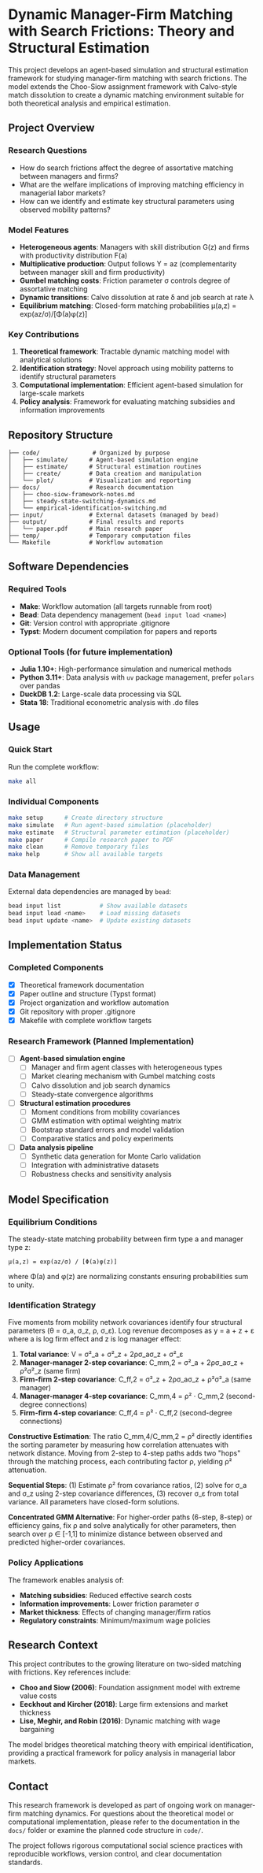 # Dynamic Manager-Firm Matching with Search Frictions: Theory and Structural Estimation

This project develops an agent-based simulation and structural estimation framework for studying manager-firm matching with search frictions. The model extends the Choo-Siow assignment framework with Calvo-style match dissolution to create a dynamic matching environment suitable for both theoretical analysis and empirical estimation.

## Project Overview

### Research Questions

- How do search frictions affect the degree of assortative matching between managers and firms?
- What are the welfare implications of improving matching efficiency in managerial labor markets?
- How can we identify and estimate key structural parameters using observed mobility patterns?

### Model Features

- **Heterogeneous agents**: Managers with skill distribution G(z) and firms with productivity distribution F(a)
- **Multiplicative production**: Output follows Y = az (complementarity between manager skill and firm productivity)
- **Gumbel matching costs**: Friction parameter σ controls degree of assortative matching
- **Dynamic transitions**: Calvo dissolution at rate δ and job search at rate λ
- **Equilibrium matching**: Closed-form matching probabilities μ(a,z) = exp(az/σ)/[Φ(a)φ(z)]

### Key Contributions

1. **Theoretical framework**: Tractable dynamic matching model with analytical solutions
2. **Identification strategy**: Novel approach using mobility patterns to identify structural parameters
3. **Computational implementation**: Efficient agent-based simulation for large-scale markets
4. **Policy analysis**: Framework for evaluating matching subsidies and information improvements

## Repository Structure

```
├── code/               # Organized by purpose
│   ├── simulate/      # Agent-based simulation engine
│   ├── estimate/      # Structural estimation routines
│   ├── create/        # Data creation and manipulation
│   └── plot/          # Visualization and reporting
├── docs/              # Research documentation
│   ├── choo-siow-framework-notes.md
│   ├── steady-state-switching-dynamics.md
│   └── empirical-identification-switching.md
├── input/             # External datasets (managed by bead)
├── output/            # Final results and reports
│   └── paper.pdf      # Main research paper
├── temp/              # Temporary computation files
└── Makefile           # Workflow automation
```

## Software Dependencies

### Required Tools

- **Make**: Workflow automation (all targets runnable from root)
- **Bead**: Data dependency management (`bead input load <name>`)
- **Git**: Version control with appropriate .gitignore
- **Typst**: Modern document compilation for papers and reports

### Optional Tools (for future implementation)

- **Julia 1.10+**: High-performance simulation and numerical methods
- **Python 3.11+**: Data analysis with `uv` package management, prefer `polars` over pandas
- **DuckDB 1.2**: Large-scale data processing via SQL
- **Stata 18**: Traditional econometric analysis with .do files

## Usage

### Quick Start

Run the complete workflow:
```bash
make all
```

### Individual Components

```bash
make setup      # Create directory structure
make simulate   # Run agent-based simulation (placeholder)
make estimate   # Structural parameter estimation (placeholder)
make paper      # Compile research paper to PDF
make clean      # Remove temporary files
make help       # Show all available targets
```

### Data Management

External data dependencies are managed by `bead`:
```bash
bead input list           # Show available datasets
bead input load <name>    # Load missing datasets
bead input update <name>  # Update existing datasets
```

## Implementation Status

### Completed Components

- [x] Theoretical framework documentation
- [x] Paper outline and structure (Typst format)
- [x] Project organization and workflow automation
- [x] Git repository with proper .gitignore
- [x] Makefile with complete workflow targets

### Research Framework (Planned Implementation)

- [ ] **Agent-based simulation engine**
  - [ ] Manager and firm agent classes with heterogeneous types
  - [ ] Market clearing mechanism with Gumbel matching costs
  - [ ] Calvo dissolution and job search dynamics
  - [ ] Steady-state convergence algorithms

- [ ] **Structural estimation procedures**
  - [ ] Moment conditions from mobility covariances
  - [ ] GMM estimation with optimal weighting matrix
  - [ ] Bootstrap standard errors and model validation
  - [ ] Comparative statics and policy experiments

- [ ] **Data analysis pipeline**
  - [ ] Synthetic data generation for Monte Carlo validation
  - [ ] Integration with administrative datasets
  - [ ] Robustness checks and sensitivity analysis

## Model Specification

### Equilibrium Conditions

The steady-state matching probability between firm type a and manager type z:

```
μ(a,z) = exp(az/σ) / [Φ(a)φ(z)]
```

where Φ(a) and φ(z) are normalizing constants ensuring probabilities sum to unity.

### Identification Strategy

Five moments from mobility network covariances identify four structural parameters (θ = σ_a, σ_z, ρ, σ_ε). Log revenue decomposes as y = a + z + ε where a is log firm effect and z is log manager effect:

1. **Total variance**: V = σ²_a + σ²_z + 2ρσ_aσ_z + σ²_ε
2. **Manager-manager 2-step covariance**: C_mm,2 = σ²_a + 2ρσ_aσ_z + ρ²σ²_z (same firm)
3. **Firm-firm 2-step covariance**: C_ff,2 = σ²_z + 2ρσ_aσ_z + ρ²σ²_a (same manager)
4. **Manager-manager 4-step covariance**: C_mm,4 = ρ² · C_mm,2 (second-degree connections)
5. **Firm-firm 4-step covariance**: C_ff,4 = ρ² · C_ff,2 (second-degree connections)

**Constructive Estimation**: The ratio C_mm,4/C_mm,2 = ρ² directly identifies the sorting parameter by measuring how correlation attenuates with network distance. Moving from 2-step to 4-step paths adds two "hops" through the matching process, each contributing factor ρ, yielding ρ² attenuation.

**Sequential Steps**: (1) Estimate ρ² from covariance ratios, (2) solve for σ_a and σ_z using 2-step covariance differences, (3) recover σ_ε from total variance. All parameters have closed-form solutions.

**Concentrated GMM Alternative**: For higher-order paths (6-step, 8-step) or efficiency gains, fix ρ and solve analytically for other parameters, then search over ρ ∈ [-1,1] to minimize distance between observed and predicted higher-order covariances.

### Policy Applications

The framework enables analysis of:
- **Matching subsidies**: Reduced effective search costs
- **Information improvements**: Lower friction parameter σ
- **Market thickness**: Effects of changing manager/firm ratios
- **Regulatory constraints**: Minimum/maximum wage policies

## Research Context

This project contributes to the growing literature on two-sided matching with frictions. Key references include:

- **Choo and Siow (2006)**: Foundation assignment model with extreme value costs
- **Eeckhout and Kircher (2018)**: Large firm extensions and market thickness
- **Lise, Meghir, and Robin (2016)**: Dynamic matching with wage bargaining

The model bridges theoretical matching theory with empirical identification, providing a practical framework for policy analysis in managerial labor markets.

## Contact

This research framework is developed as part of ongoing work on manager-firm matching dynamics. For questions about the theoretical model or computational implementation, please refer to the documentation in the `docs/` folder or examine the planned code structure in `code/`.

The project follows rigorous computational social science practices with reproducible workflows, version control, and clear documentation standards.